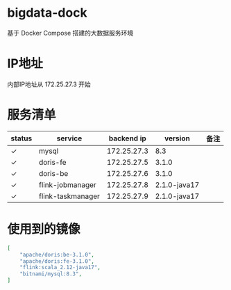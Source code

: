 # bigdata-dock

基于 Docker Compose 搭建的大数据服务环境

# IP地址
内部IP地址从 172.25.27.3 开始

# 服务清单

| status | service | backend ip | version | 备注 |
|---|---|---|---|---|
| &check; | mysql | 172.25.27.3 | 8.3 | |
| &check; | doris-fe | 172.25.27.5 | 3.1.0 | |
| &check; | doris-be | 172.25.27.6 | 3.1.0 | |
| &check; | flink-jobmanager | 172.25.27.8 | 2.1.0-java17 | |
| &check; | flink-taskmanager | 172.25.27.9 | 2.1.0-java17 | |

# 使用到的镜像
```json
[
    "apache/doris:be-3.1.0",
    "apache/doris:fe-3.1.0",
    "flink:scala_2.12-java17",
    "bitnami/mysql:8.3",
]
```
